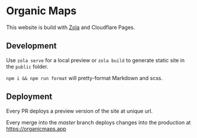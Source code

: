 # Organic Maps

This website is build with [Zola](https://www.getzola.org/) and Cloudflare Pages.

## Development

Use `zola serve` for a local preview or `zola build` to generate static site in the `public` folder.

`npm i && npm run format` will pretty-format Markdown and scss.

## Deployment

Every PR deploys a preview version of the site at unique url.

Every merge into the *master* branch deploys changes into the production at https://organicmaps.app

